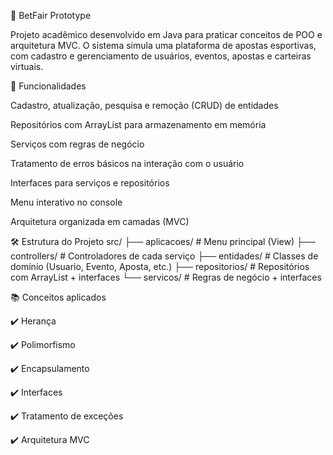 🎲 BetFair Prototype

Projeto acadêmico desenvolvido em Java para praticar conceitos de POO e arquitetura MVC.
O sistema simula uma plataforma de apostas esportivas, com cadastro e gerenciamento de usuários, eventos, apostas e carteiras virtuais.

🚀 Funcionalidades

Cadastro, atualização, pesquisa e remoção (CRUD) de entidades

Repositórios com ArrayList para armazenamento em memória

Serviços com regras de negócio

Tratamento de erros básicos na interação com o usuário

Interfaces para serviços e repositórios

Menu interativo no console

Arquitetura organizada em camadas (MVC)

🛠️ Estrutura do Projeto
src/
 ├── aplicacoes/      # Menu principal (View)
 ├── controllers/     # Controladores de cada serviço
 ├── entidades/       # Classes de domínio (Usuario, Evento, Aposta, etc.)
 ├── repositorios/    # Repositórios com ArrayList + interfaces
 └── servicos/        # Regras de negócio + interfaces

📚 Conceitos aplicados

✔️ Herança

✔️ Polimorfismo

✔️ Encapsulamento

✔️ Interfaces

✔️ Tratamento de exceções

✔️ Arquitetura MVC
